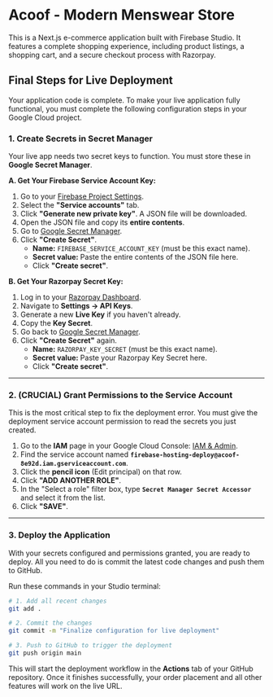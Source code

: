 # Acoof - Modern Menswear Store

This is a Next.js e-commerce application built with Firebase Studio. It features a complete shopping experience, including product listings, a shopping cart, and a secure checkout process with Razorpay.

## Final Steps for Live Deployment

Your application code is complete. To make your live application fully functional, you must complete the following configuration steps in your Google Cloud project.

### 1. Create Secrets in Secret Manager

Your live app needs two secret keys to function. You must store these in **Google Secret Manager**.

**A. Get Your Firebase Service Account Key:**

1.  Go to your [Firebase Project Settings](https://console.firebase.google.com/project/acoof-8e92d/settings/serviceaccounts/adminsdk).
2.  Select the **"Service accounts"** tab.
3.  Click **"Generate new private key"**. A JSON file will be downloaded.
4.  Open the JSON file and copy its **entire contents**.
5.  Go to [Google Secret Manager](https://console.cloud.google.com/security/secret-manager?project=acoof-8e92d).
6.  Click **"Create Secret"**.
    *   **Name:** `FIREBASE_SERVICE_ACCOUNT_KEY` (must be this exact name).
    *   **Secret value:** Paste the entire contents of the JSON file here.
    *   Click **"Create secret"**.

**B. Get Your Razorpay Secret Key:**

1.  Log in to your [Razorpay Dashboard](https://dashboard.razorpay.com/).
2.  Navigate to **Settings -> API Keys**.
3.  Generate a new **Live Key** if you haven't already.
4.  Copy the **Key Secret**.
5.  Go back to [Google Secret Manager](https://console.cloud.google.com/security/secret-manager?project=acoof-8e92d).
6.  Click **"Create Secret"** again.
    *   **Name:** `RAZORPAY_KEY_SECRET` (must be this exact name).
    *   **Secret value:** Paste your Razorpay Key Secret here.
    *   Click **"Create secret"**.

---

### 2. **(CRUCIAL) Grant Permissions to the Service Account**

This is the most critical step to fix the deployment error. You must give the deployment service account permission to read the secrets you just created.

1.  Go to the **IAM** page in your Google Cloud Console: [IAM & Admin](https://console.cloud.google.com/iam-admin/iam?project=acoof-8e92d).
2.  Find the service account named **`firebase-hosting-deploy@acoof-8e92d.iam.gserviceaccount.com`**.
3.  Click the **pencil icon** (Edit principal) on that row.
4.  Click **"ADD ANOTHER ROLE"**.
5.  In the "Select a role" filter box, type **`Secret Manager Secret Accessor`** and select it from the list.
6.  Click **"SAVE"**.

---

### 3. Deploy the Application

With your secrets configured and permissions granted, you are ready to deploy. All you need to do is commit the latest code changes and push them to GitHub.

Run these commands in your Studio terminal:

```bash
# 1. Add all recent changes
git add .

# 2. Commit the changes
git commit -m "Finalize configuration for live deployment"

# 3. Push to GitHub to trigger the deployment
git push origin main
```

This will start the deployment workflow in the **Actions** tab of your GitHub repository. Once it finishes successfully, your order placement and all other features will work on the live URL.
